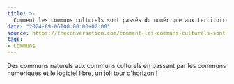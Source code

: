 ```yaml
---
title: >-
  Comment les communs culturels sont passés du numérique aux territoires
date: "2024-09-06T00:00:00+02:00"
source: https://theconversation.com/comment-les-communs-culturels-sont-passes-du-numerique-aux-territoires-223760
tags:
- Communs
---
```


Des communs naturels aux communs culturels en passant par les communs numériques et le logiciel libre, un joli tour d'horizon !